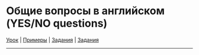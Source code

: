 # Общие вопросы в английском (YES/NO questions)

[Урок](https://youtu.be/UAsCuuirwvI) | [Примеры](https://youtu.be/VpL0CA6It_Y) | [Задания](http://ok-tests.ru/unit-44-red/) | [Задания](http://okaudio.ru/grammar43-1)

---